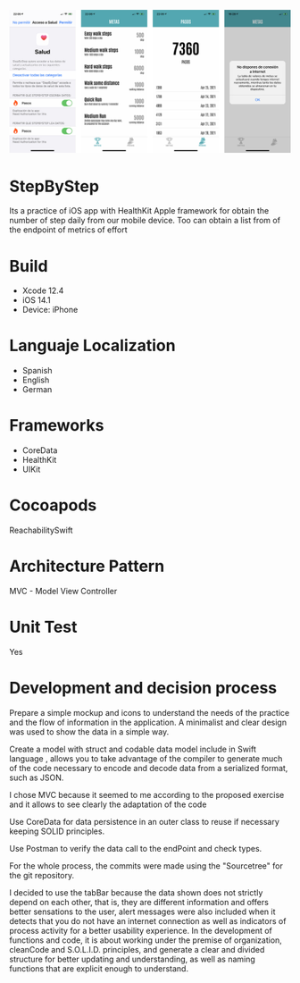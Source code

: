 
![image](CapturasApp.jpg)


# StepByStep
Its a practice of iOS app with HealthKit Apple framework for obtain the number of step daily from our mobile device. Too can obtain a list from of the endpoint of  metrics of effort

# Build
- Xcode 12.4 
- iOS  14.1
- Device: iPhone

# Languaje Localization
- Spanish
- English
- German

# Frameworks 
- CoreData
- HealthKit
- UIKit

# Cocoapods
ReachabilitySwift

# Architecture Pattern
MVC - Model View Controller

# Unit Test
Yes

# Development and decision process
Prepare a simple mockup and icons to understand the needs of the practice and the flow of information in the application. A minimalist and clear design was used to show the data in a simple way.

Create a model with struct and codable data model include in Swift language , allows you to take advantage of the compiler to generate much of the code necessary to encode and decode data from a serialized format, such as JSON.

I chose MVC because it seemed to me according to the proposed exercise and it allows to see clearly the adaptation of the code

Use CoreData for data persistence in an outer class to reuse if necessary keeping SOLID principles.

Use Postman to verify the data call to the endPoint and check types.

For the whole process, the commits were made using the "Sourcetree" for the git repository.

I decided to use the tabBar because the data shown does not strictly depend on each other, that is, they are different information and offers better sensations to the user, alert messages were also included when it detects that you do not have an internet connection as well as indicators of process activity for a better usability experience.
In the development of functions and code, it is about working under the premise of organization, cleanCode and S.O.L.I.D. principles, and generate a clear and divided structure for better updating and understanding, as well as naming functions that are explicit enough to understand.




